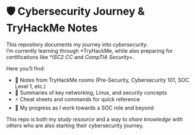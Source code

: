 # 🛡 Cybersecurity Journey & TryHackMe Notes  

This repository documents my journey into *cybersecurity*.  
I’m currently learning through *TryHackMe, while also preparing for certifications like **ISC2 CC* and *CompTIA Security+*.  

Here you’ll find:  
- 📘 Notes from TryHackMe rooms (Pre-Security, Cybersecurity 101, SOC Level 1, etc.)  
- 📝 Summaries of key networking, Linux, and security concepts  
- ⚡ Cheat sheets and commands for quick reference  
- 🔐 My progress as I work towards a SOC role and beyond  

This repo is both my *study resource* and a way to *share knowledge with others* who are also starting their cybersecurity journey.

